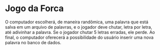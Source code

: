 # Jogo da Forca

O computador escolherá, de maneira randômica, uma palavra que está salva em um arquivo de palavras, e o jogador deve chutar, letra por letra, até adivinhar a palavra. Se o jogador chutar 5 letras erradas, ele perde. Ao final, o computador oferecerá a possibilidade do usuário inserir uma nova palavra no banco de dados.